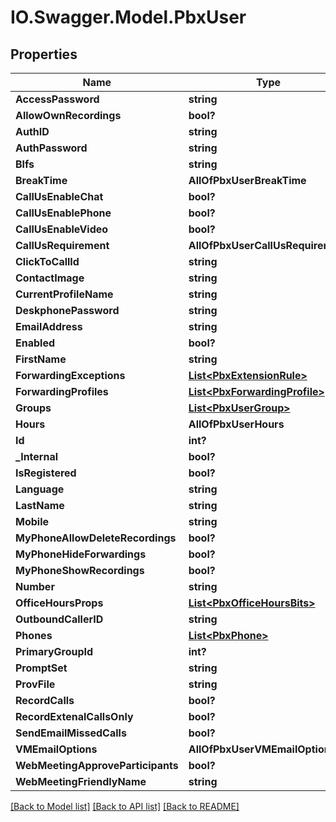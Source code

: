# IO.Swagger.Model.PbxUser
## Properties

Name | Type | Description | Notes
------------ | ------------- | ------------- | -------------
**AccessPassword** | **string** |  | [optional] 
**AllowOwnRecordings** | **bool?** |  | [optional] 
**AuthID** | **string** |  | [optional] 
**AuthPassword** | **string** |  | [optional] 
**Blfs** | **string** |  | [optional] 
**BreakTime** | **AllOfPbxUserBreakTime** |  | [optional] 
**CallUsEnableChat** | **bool?** |  | [optional] 
**CallUsEnablePhone** | **bool?** |  | [optional] 
**CallUsEnableVideo** | **bool?** |  | [optional] 
**CallUsRequirement** | **AllOfPbxUserCallUsRequirement** |  | [optional] 
**ClickToCallId** | **string** |  | [optional] 
**ContactImage** | **string** |  | [optional] 
**CurrentProfileName** | **string** |  | [optional] 
**DeskphonePassword** | **string** |  | [optional] 
**EmailAddress** | **string** |  | [optional] 
**Enabled** | **bool?** |  | [optional] 
**FirstName** | **string** |  | [optional] 
**ForwardingExceptions** | [**List&lt;PbxExtensionRule&gt;**](PbxExtensionRule.md) |  | [optional] 
**ForwardingProfiles** | [**List&lt;PbxForwardingProfile&gt;**](PbxForwardingProfile.md) |  | [optional] 
**Groups** | [**List&lt;PbxUserGroup&gt;**](PbxUserGroup.md) |  | [optional] 
**Hours** | **AllOfPbxUserHours** |  | [optional] 
**Id** | **int?** |  | [optional] 
**_Internal** | **bool?** |  | [optional] 
**IsRegistered** | **bool?** |  | [optional] 
**Language** | **string** |  | [optional] 
**LastName** | **string** |  | [optional] 
**Mobile** | **string** |  | [optional] 
**MyPhoneAllowDeleteRecordings** | **bool?** |  | [optional] 
**MyPhoneHideForwardings** | **bool?** |  | [optional] 
**MyPhoneShowRecordings** | **bool?** |  | [optional] 
**Number** | **string** |  | [optional] 
**OfficeHoursProps** | [**List&lt;PbxOfficeHoursBits&gt;**](PbxOfficeHoursBits.md) |  | [optional] 
**OutboundCallerID** | **string** |  | [optional] 
**Phones** | [**List&lt;PbxPhone&gt;**](PbxPhone.md) |  | [optional] 
**PrimaryGroupId** | **int?** |  | [optional] 
**PromptSet** | **string** |  | [optional] 
**ProvFile** | **string** |  | [optional] 
**RecordCalls** | **bool?** |  | [optional] 
**RecordExtenalCallsOnly** | **bool?** |  | [optional] 
**SendEmailMissedCalls** | **bool?** |  | [optional] 
**VMEmailOptions** | **AllOfPbxUserVMEmailOptions** |  | [optional] 
**WebMeetingApproveParticipants** | **bool?** |  | [optional] 
**WebMeetingFriendlyName** | **string** |  | [optional] 

[[Back to Model list]](../README.md#documentation-for-models) [[Back to API list]](../README.md#documentation-for-api-endpoints) [[Back to README]](../README.md)

